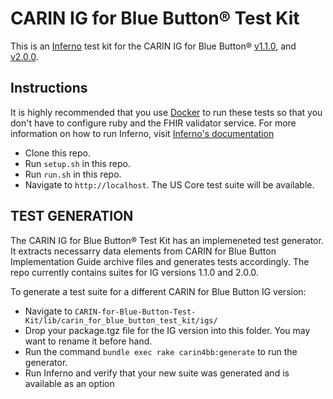 # CARIN IG for Blue Button® Test Kit

This is an [Inferno](https://inferno-framework.github.io/inferno-core/) test kit
for the CARIN IG for Blue Button®
[v1.1.0](http://hl7.org/fhir/us/carin-bb/STU1.1), and
[v2.0.0](http://hl7.org/fhir/us/carin-bb/STU2).

## Instructions

It is highly recommended that you use [Docker](https://www.docker.com/) to run
these tests so that you don't have to configure ruby and the FHIR validator
service. For more information on how to run Inferno, visit [Inferno's
documentation](https://inferno-framework.github.io/inferno-core/getting-started.html)

- Clone this repo.
- Run `setup.sh` in this repo.
- Run `run.sh` in this repo.
- Navigate to `http://localhost`. The US Core test suite will be available.

## TEST GENERATION
The CARIN IG for Blue Button® Test Kit has an implemeneted test generator. It
extracts necessarry data elements from CARIN for Blue Button Implementation
Guide archive files and generates tests accordingly. The repo currently contains
suites for IG versions 1.1.0 and 2.0.0.

To generate a test suite for a different CARIN for Blue Button IG version:
- Navigate to
  `CARIN-for-Blue-Button-Test-Kit/lib/carin_for_blue_button_test_kit/igs/`
- Drop your package.tgz file for the IG version into this folder. You may want
  to rename it before hand.
- Run the command `bundle exec rake carin4bb:generate` to run the generator.
- Run Inferno and verify that your new suite was generated and is available as
  an option
